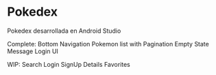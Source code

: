 # Pokedex
Pokedex desarrollada en Android Studio

Complete:
  Bottom Navigation
  Pokemon list with Pagination
  Empty State Message
  Login UI

WIP:
  Search
  Login 
  SignUp
  Details
  Favorites

